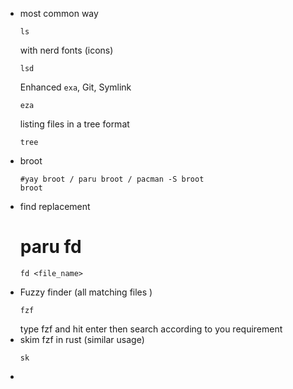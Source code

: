 - most common way 
  ```
  ls
  ```
  with nerd fonts (icons)
  ```
  lsd
  ```
  Enhanced `exa`, Git, Symlink
  ```
  eza
  ```
  listing files in a tree format
  ```
  tree
  ```
- broot
  ```
  #yay broot / paru broot / pacman -S broot  
  broot
  ```
- find replacement 
  # paru fd
  ```
  fd <file_name>
  ```
- Fuzzy finder (all matching files )
  ```
  fzf 
  ```
  type fzf and hit enter then search according to you requirement
- skim
  fzf in rust (similar usage)
  ```
  sk
  ```
-